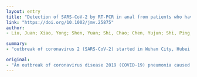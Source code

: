 ```yaml
---
layout: entry
title: "Detection of SARS-CoV-2 by RT-PCR in anal from patients who have recovered from coronavirus disease 2019"
link: "https://doi.org/10.1002/jmv.25875"
author:
- Liu, Juan; Xiao, Yong; Shen, Yuan; Shi, Chao; Chen, Yujun; Shi, Ping; Gao, Yumeng; Wang, Yiqing; Lu, Bin

summary:
- "outbreak of coronavirus 2 (SARS-CoV-2) started in Wuhan City, Hubei Province, China. The real-time reverse transcriptase polymerase - chain - reaction (RT - PCR) method can be used for the detection of the live virus in oral swabs(1). Now, results have confirmed the presence of the virus in stool samples from patients with COVID- 19(2). This article is protected by copyright. All rights reserved."

original:
- "An outbreak of coronavirus disease 2019 (COVID-19) pneumonia caused by severe acute respiratory syndrome coronavirus 2 (SARS-CoV-2), started in Wuhan City, Hubei Province, China. The real-time reverse- transcriptase polymerase - chain - reaction (RT - PCR) method can be used for the detection of SARS-CoV-2 in oral swabs(1) . Now, results have confirmed the presence of the live virus in stool samples from patients with COVID- 19(2) . This article is protected by copyright. All rights reserved."
---
```


